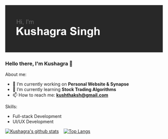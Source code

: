 <img src="canvas.png">

### Hello there, I'm Kushagra 👋

About me:

- 🔭 I’m currently working on **Personal Website & Synapse**
- 🌱 I’m currently learning **Stock Trading Algorithms**
- 📫 How to reach me: **kushthaksh@gmail.com**

Skills:
- Full-stack Development
- UI/UX Development

[![Kushagra's github stats](https://github-readme-stats.vercel.app/api?username=Azyles&line_height=27&theme=dark&show_icons=true)](https://github.com/Azyles/Azyles/blob/main/README.md) &nbsp;&nbsp; [![Top Langs](https://github-readme-stats.vercel.app/api/top-langs/?username=azyles&hide=kotlin,css,ruby&line_height=27&theme=dark)](https://github.com/Azyles/Azyles/blob/main/README.md)
<pre>
</pre>
